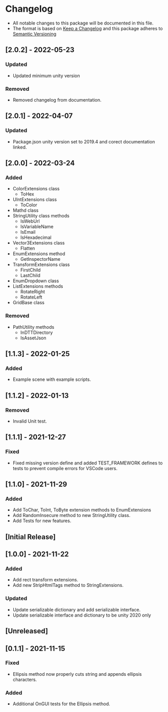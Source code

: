 # Changelog

- All notable changes to this package will be documented in this file.
- The format is based on [Keep a Changelog](https://keepachangelog.com/en/1.0.0/) and this package adheres to [Semantic Versioning](https://semver.org/)

## [2.0.2] - 2022-05-23
### Updated
- Updated minimum unity version
### Removed
- Removed changelog from documentation.

## [2.0.1] - 2022-04-07

### Updated
 - Package.json unity version set to 2019.4 and corect documentation linked.


## [2.0.0] - 2022-03-24

### Added
- ColorExtensions class
  - ToHex
- UIntExtensions class
  - ToColor
- Mathd class
- StringUtility class methods
  - IsWebUrl
  - IsVariableName
  - IsEmail
  - IsHexadecimal
- Vector3Extensions class
  - Flatten
- EnumExtensions method
  - GetInspectorName
- TransformExtensions class
  - FirstChild
  - LastChild
- EnumDropdown<T> class
- ListExtensions methods
  - RotateRight
  - RotateLeft
- GridBase<T> class

### Removed
- PathUtility methods
  - InDTTDirectory
  - IsAssetJson

## [1.1.3] - 2022-01-25
### Added
- Example scene with example scripts.

## [1.1.2] - 2022-01-13
### Removed
- Invalid Unit test.

## [1.1.1] - 2021-12-27
### Fixed
- Fixed missing version define and added TEST_FRAMEWORK defines to tests to prevent compile errors for VSCode users.

## [1.1.0] - 2021-11-29
### Added
- Add ToChar, ToInt, ToByte extension methods to EnumExtensions
- Add RandomInsecure method to new StringUtility class.
- Add Tests for new features.

## [Initial Release]

## [1.0.0] - 2021-11-22
### Added
- Add rect transform extensions.
- Add new StripHtmlTags method to StringExtensions. 

### Updated
- Update serializable dictionary and add serializable interface.
- Update serializable interface and dictionary to be unity 2020 only

## [Unreleased]

## [0.1.1] - 2021-11-15
### Fixed
 - Ellipsis method now properly cuts string and appends ellipsis characters.
 
### Added
 - Additional OnGUI tests for the Ellipsis method.